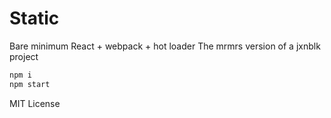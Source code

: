 # Static

Bare minimum React + webpack + hot loader
The mrmrs version of a jxnblk project

```sh
npm i
npm start
```

MIT License

